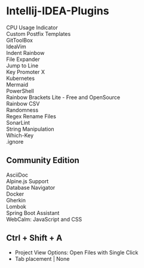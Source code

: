 # Intellij-IDEA-Plugins
CPU Usage Indicator  
Custom Postfix Templates  
GitToolBox  
IdeaVim  
Indent Rainbow  
File Expander  
Jump to Line  
Key Promoter X  
Kubernetes  
Mermaid  
PowerShell  
Rainbow Brackets Lite - Free and OpenSource  
Rainbow CSV  
Randomness  
Regex Rename Files  
SonarLint  
String Manipulation  
Which-Key  
.ignore  
## Community Edition
AsciiDoc  
Alpine.js Support  
Database Navigator  
Docker  
Gherkin  
Lombok  
Spring Boot Assistant  
WebCalm: JavaScript and CSS  

## Ctrl + Shift + A
- Project View Options: Open Files with Single Click
- Tab placement | None 
